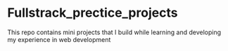 # Fullstrack_prectice_projects
This repo contains mini projects that I build while learning and developing my experience in web development
